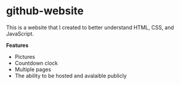 # github-website
This is a website that I created to better understand HTML, CSS, and JavaScript.

__Features__
 * Pictures
 * Countdown clock
 * Multiple pages
 * The ability to be hosted and avalaible publicly 
